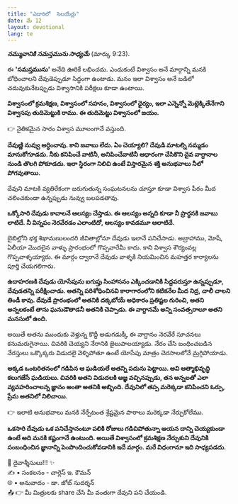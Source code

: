 ```yaml
---
title: "ఎడారిలో  సెలయేర్లు"
date: మే 12
layout: devotional
lang: te
---
```


***నమ్మువానికి సమస్తమును సాధ్యమే*** (మార్కు 9:23). 

ఈ **'సమస్తమును'** అనేది ఊరికే లభించదు. ఎందుకంటే విశ్వాసం అనే మార్గాన్ని మనకి బోధించాలని దేవుడెప్పుడూ సిద్ధంగా ఉంటాడు. మనం ఇలా విశ్వాసం అనే బడిలో చదువుకునేటప్పుడు విశ్వాసానికి పరీక్షలు కూడా ఉంటాయి. 

**విశ్వాసంలో క్రమశిక్షణ, విశ్వాసంలో సహనం, విశ్వాసంలో ధైర్యం, ఇలా ఎన్నెన్నో మెట్లెక్కితేనేగాని విశ్వాసపు తుదిమెట్టుకి రాము. ఈ తుదిమెట్టు విశ్వాసంలో జయం.** 

👉 నైతికమైన సారం విశ్వాస మూలంగానే వస్తుంది. 

**దేవుణ్ణి నువ్వు అర్ధించావు. కాని జవాబు లేదు. ఏం చెయ్యాలి? దేవుడి మాటల్ని నమ్మడం మానుకోగూడదు. నీకు కనిపించే వాటినీ, అనిపించేవాటినీ ఆధారంగా చేసికొని దైవ వాగ్దానాల నుండి తొలగి పోకూడదు. ఇలా స్థిరంగా నిలిచి ఉంటే విస్తారమైన శక్తి అనుభవాలు నీలో పోగవుతాయి.**

 దేవుని మాటకి వ్యతిరేకంగా జరుగుతున్న సంఘటనలను చూస్తూ కూడా విశ్వాస పీఠం మీద చలించకుండా ఉన్నప్పుడు నువ్వు బలపడతావు.

**ఒక్కోసారి దేవుడు కావాలనే ఆలస్యం చేస్తాడు. ఈ ఆలస్యం అన్నది కూడా నీ ప్రార్ధనకి జవాబు లాటిదే. నీ విన్నపం నెరవేరడం ఎలాంటిదో, ఆలస్యం కావడమూ ఆలాటిదే.**

బైబిల్లోని భక్త శిఖామణులందరి జీవితాల్లోనూ దేవుడు ఇలానే పనిచేసాడు. అబ్రాహాము, మోషే, ఏలీయా మొదలైన వాళ్ళు ప్రారంభంలో గొప్పవారేమీ కాదు. కాని విశ్వాస శౌర్యంవల్ల గొప్పవాళ్ళయ్యారు. ఈ మార్గం ద్వారానే దేవుడు వాళ్ళకి నియమించిన మహత్తర కార్యాలను పూర్తి చేయగలిగారు.

**ఉదాహరణకి దేవుడు యోసేపును ఐగుప్తు సింహాసనం ఎక్కించడానికి సిద్దపరుస్తూ ఉన్నప్పుడూ, దేవుడతన్ని పరీక్షించాడు. అతన్ని పరిశోధించినవి కారాగారంలోని కటికనేల మీద నిద్ర, చాలీ చాలని తిండీ కావు. దేవుడే ప్రారంభంలో అతనికి దక్కబోయే అధికారం ప్రతిష్టల గురించి, అతని అన్నలకంటే తాను ఘనుడౌతాడనీ అతనికి చెప్పాడు. ఈ వాగ్దానమే అన్ని సంవత్సరాలూ అతని మనసులో ఉంది.**

 అయితే అతను ముందుకు వెళ్తున్న కొద్దీ అడుగడుక్కీ ఈ వాగ్దానం నెరవేరే సూచనలు కనుమరుగైనాయి. చివరికి చెయ్యని నేరానికి జైలుపాలయ్యాడు. నేరం చేసి బంధించబడిన నేరస్తులు ఒక్కొక్కరు విడుదలై వెళ్ళిపోతూ ఉంటే యోసేపు మాత్రం చెరసాలలోనే మ్రగ్గిపోయాడు. 

**అక్కడ ఒంటరితనంలో గడిపిన ఆ ఘడియలే అతన్ని పదును పెట్టాయి. అవి ఆత్మాభివృద్ధి కలుగజేసే ఘడియలు. చివరికి అతని విడుదలకి ఆజ్ఞ వచ్చినప్పుడు, తన అన్నలతో ఎలా వ్యవహరించాలన్న జ్ఞానం అంతా అతనికి అబ్బింది. దేవునిలో తప్ప మరెక్కడా కనిపించని ఓర్పు, ప్రేమ అతనిలో నిలిచాయి.**

👉 ఇలాటి అనుభవాలు మనకి నేర్పేటంత శ్రేష్టమైన పాఠాలు మరెక్కడా నేర్చుకోలేము. 

**ఒకసారి దేవుడు ఒక పనిచేస్తానంటూ పలికి రోజులు గడిచిపోతున్నా ఆయన దాన్ని చెయ్యకుండా ఉంటే అది మనకి కష్టంగానే ఉంటుంది. అయితే విశ్వాసంలో క్రమశిక్షణ నేర్చుకుని దేవునికి సంబంధించిన జ్ఞానాన్ని పెంపొందించుకోవడానికి ఇదే మార్గం. మరే విధంగానూ ఇది సాధ్యపడదు.**

<div class="blessing">🙏 <span class="bless-text">దైవాశ్శీసులు!!!</span> ✨</div>

<div class="credit">✍️ <span class="credit-text">▪ సంకలనం - చార్లెస్ ఇ. కౌమన్</span></div>
<div class="credit">🌐 <span class="credit-text">▪ అనువాదం - డా. జోబ్ సుదర్శన్</span></div>


<div class="share">📤 👉 <span class="share-text">మీ మిత్రులకు share చేసి మీ వంతుగా దేవుని పని చేయండి.</span></div>
